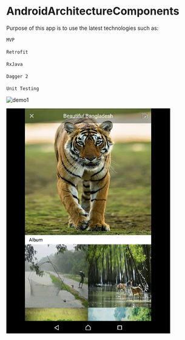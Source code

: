 # AndroidArchitectureComponents
Purpose of this app is to use the latest technologies such as:

    MVP
   
    Retrofit
   
    RxJava
   
    Dagger 2
   
    Unit Testing
    
 ![demo1](https://raw.githubusercontent.com/mdfazla/BeautifulBangladesh/master/1.gif)
 
 ![demo2](https://raw.githubusercontent.com/mdfazla/BeautifulBangladesh/master/2.gif)
